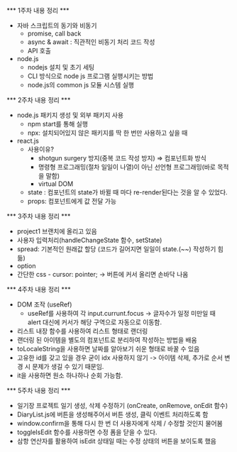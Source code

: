 *** 1주차 내용 정리 ***
- 자바 스크립트의 동기와 비동기
    - promise, call back
    - async & await : 직관적인 비동기 처리 코드 작성
    - API 호출
- node.js
    - nodejs 설치 및 초기 세팅
    - CLI 방식으로 node js 프로그램 실행시키는 방법
    - node.js의 common js 모듈 시스템 실행


 *** 2주차 내용 정리 ***
 - node.js 패키지 생성 및 외부 패키지 사용
    - npm start를 통해 실행
    - npx: 설치되어있지 않은 패키지를 딱 한 번만 사용하고 싶을 때
- react.js
    - 사용이유?
        - shotgun surgery 방지(중복 코드 작성 방지) ⇒ 컴포넌트화 방식
        - 명령형 프로그래밍(절차 일일이 나열)이 아닌 선언형 프로그래밍(바로 목적을 말함)
        - virtual DOM
    - state : 컴포넌트의 state가 바뀔 때 마다 re-render된다는 것을 알 수 있었다.
    - props: 컴포넌트에게 값 전달 가능

*** 3주차 내용 정리 ***
- project1 브랜치에 올리고 있음
- 사용자 입력처리(handleChangeState 함수, setState)
- spread: 기본적인 원래값 할당 (코드가 길어지면 일일이 state.(~~) 작성하기 힘듦)
- option
- 간단한 css
      - cursor: pointer; ->  버튼에 커서 올리면 손바닥 나옴

*** 4주차 내용 정리 ***
- DOM 조작 (useRef)
  - useRef를 사용하여 각 input.currunt.focus -> 글자수가 일정 미만일 때 alert 대신에 커서가 해당 구역으로 자동으로 이동함.
- 리스트 내장 함수를 사용하여 리스트 형태로 랜더링
- 랜더링 된 아이템을 별도의 컴포넌트로 분리하여 작성하는 방법을 배움
- toLocaleString을 사용하면 날짜를 알아보기 쉬운 형태로 바꿀 수 있음
- 고유한 id를 갖고 있을 경우 굳이 idx 사용하지 않기 -> 아이템 삭제, 추가로 순서 변경 시 문제가 생길 수 있기 때문임.
- it을 사용하면 원소 하나하나 순회 가능함.

*** 5주차 내용 정리 ***
- 일기장 프로젝트 일기 생성, 삭제 수정하기 (onCreate, onRemove, onEdit 함수)
- DiaryList.js에 버튼을 생성해주어서 버튼 생성, 클릭 이벤트 처리하도록 함
- window.confirm을 통해 다시 한 번 더 사용자에게 삭제 / 수정할 것인지 물어봄
- toggleIsEdit 함수를 사용하면 수정 폼을 닫을 수 있다.
- 삼항 연산자를 활용하여 isEdit 상태일 때는 수정 상태의 버튼을 보이도록 했음
